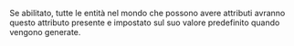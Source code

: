Se abilitato, tutte le entità nel mondo che possono avere attributi avranno questo attributo presente e impostato sul suo valore predefinito quando vengono generate.
